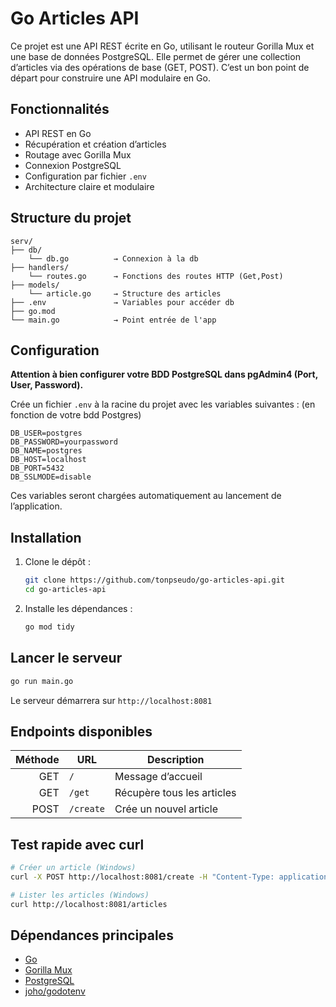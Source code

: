 # Go Articles API

Ce projet est une API REST écrite en Go, utilisant le routeur Gorilla Mux et une base de données PostgreSQL. Elle permet de gérer une collection d’articles via des opérations de base (GET, POST). C’est un bon point de départ pour construire une API modulaire en Go.

## Fonctionnalités

- API REST en Go
- Récupération et création d’articles
- Routage avec Gorilla Mux
- Connexion PostgreSQL
- Configuration par fichier `.env`
- Architecture claire et modulaire 

## Structure du projet

```
serv/
├── db/
    └── db.go          → Connexion à la db 
├── handlers/
    └── routes.go      → Fonctions des routes HTTP (Get,Post) 
├── models/            
    └── article.go     → Structure des articles
├── .env               → Variables pour accéder db
├── go.mod    
└── main.go            → Point entrée de l'app
````

## Configuration
**Attention à bien configurer votre BDD PostgreSQL dans pgAdmin4 (Port, User, Password).** 

Crée un fichier `.env` à la racine du projet avec les variables suivantes : (en fonction de votre bdd Postgres)

```env
DB_USER=postgres
DB_PASSWORD=yourpassword
DB_NAME=postgres
DB_HOST=localhost
DB_PORT=5432
DB_SSLMODE=disable
````

Ces variables seront chargées automatiquement au lancement de l’application.

## Installation

1. Clone le dépôt :

   ```bash
   git clone https://github.com/tonpseudo/go-articles-api.git
   cd go-articles-api
   ```

2. Installe les dépendances :

   ```bash
   go mod tidy
   ```

## Lancer le serveur

```bash
go run main.go
```

Le serveur démarrera sur `http://localhost:8081`

## Endpoints disponibles

| Méthode | URL       | Description                |
| ------: | --------- | -------------------------- |
|     GET | `/`       | Message d’accueil          |
|     GET | `/get`    | Récupère tous les articles |
|    POST | `/create` | Crée un nouvel article     |

## Test rapide avec curl

```bash
# Créer un article (Windows)
curl -X POST http://localhost:8081/create -H "Content-Type: application/json" -d "{\"title\": \"Nouveau contenu\"}"

# Lister les articles (Windows)
curl http://localhost:8081/articles   
```

## Dépendances principales

* [Go](https://golang.org/)
* [Gorilla Mux](https://github.com/gorilla/mux)
* [PostgreSQL](https://www.postgresql.org/)
* [joho/godotenv](https://github.com/joho/godotenv)

